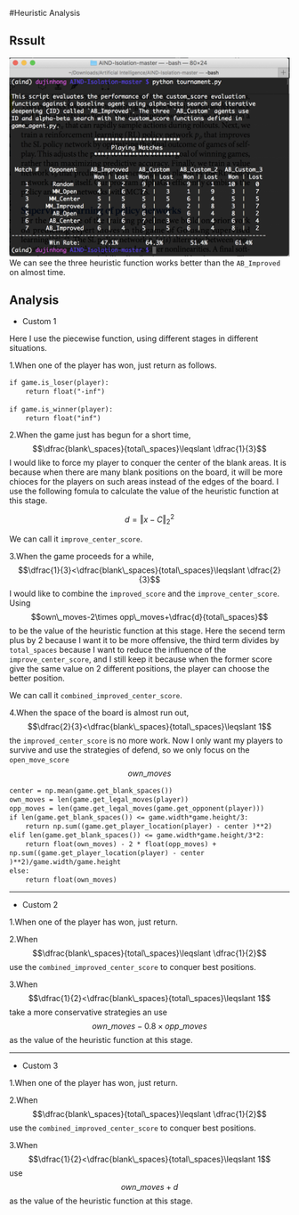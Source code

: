 #Heuristic Analysis

## Rssult
![result](1.png)
We can see the three heuristic function works better than the `AB_Improved` on almost time.

## Analysis
* Custom 1

Here I use the piecewise function, using different stages in different situations.

1.When one of the player has won, just return as follows.

	if game.is_loser(player):
        return float("-inf")
        
    if game.is_winner(player):
        return float("inf")

2.When the game just has begun for a short time, $$\dfrac{blank\_spaces}{total\_spaces}\leqslant \dfrac{1}{3}$$
I would like to force my player to conquer the center of the blank areas. It is because when there are many blank positions on the board, it will be more chioces for the players on such areas instead of the edges of the board. I use the following fomula to calculate the value of the heuristic function at this stage.

$$d=\Vert x-C\Vert_2^2$$

We can call it `improve_center_score`.

3.When the game proceeds for a while,$$\dfrac{1}{3}<\dfrac{blank\_spaces}{total\_spaces}\leqslant \dfrac{2}{3}$$
I would like to combine the `improved_score` and the `improve_center_score`. Using
$$own\_moves-2\times opp\_moves+\dfrac{d}{total\_spaces}$$
to be the value of the heuristic function at this stage. Here the secend term plus by 2 because I want it to be more offensive, the third term divides by `total_spaces` because I want to reduce the influence of the `improve_center_score`, and I still keep it because when the former score give the same value on 2 different positions, the player can choose the better position. 

We can call it `combined_improved_center_score`. 

4.When the space of the board is almost run out, $$\dfrac{2}{3}<\dfrac{blank\_spaces}{total\_spaces}\leqslant 1$$the `improved_center_score` is no more work. Now I only want my players to survive and use the strategies of defend, so we only focus on the `open_move_score`
$$own\_moves$$

    center = np.mean(game.get_blank_spaces())
    own_moves = len(game.get_legal_moves(player))
    opp_moves = len(game.get_legal_moves(game.get_opponent(player)))
    if len(game.get_blank_spaces()) <= game.width*game.height/3:
        return np.sum((game.get_player_location(player) - center )**2)
    elif len(game.get_blank_spaces()) <= game.width*game.height/3*2:
        return float(own_moves) - 2 * float(opp_moves) + np.sum((game.get_player_location(player) - center )**2)/game.width/game.height
    else:
        return float(own_moves)
---

* Custom 2

1.When one of the player has won, just return.

2.When $$\dfrac{blank\_spaces}{total\_spaces}\leqslant \dfrac{1}{2}$$
use the `combined_improved_center_score` to conquer best positions.

3.When $$\dfrac{1}{2}<\dfrac{blank\_spaces}{total\_spaces}\leqslant 1$$ take a more conservative strategies an use
$$own\_moves-0.8\times opp\_moves$$
as the value of the heuristic function at this stage.

---

* Custom 3

1.When one of the player has won, just return.

2.When $$\dfrac{blank\_spaces}{total\_spaces}\leqslant \dfrac{1}{2}$$
use the `combined_improved_center_score` to conquer best positions.

3.When $$\dfrac{1}{2}<\dfrac{blank\_spaces}{total\_spaces}\leqslant 1$$ use
$$own\_moves+d$$
as the value of the heuristic function at this stage.